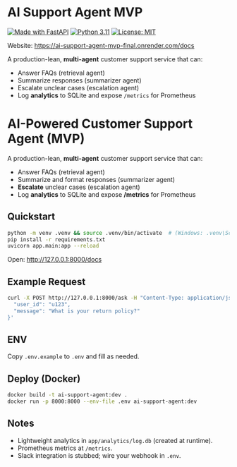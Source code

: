 # AI Support Agent MVP

[![Made with FastAPI](https://img.shields.io/badge/Made%20with-FastAPI-009688?logo=fastapi)](https://fastapi.tiangolo.com/)
[![Python 3.11](https://img.shields.io/badge/python-3.11-blue.svg)](https://www.python.org/downloads/release/python-3110/)
[![License: MIT](https://img.shields.io/badge/License-MIT-yellow.svg)](https://opensource.org/licenses/MIT)

Website: https://ai-support-agent-mvp-final.onrender.com/docs

A production-lean, **multi-agent** customer support service that can:
- Answer FAQs (retrieval agent)
- Summarize responses (summarizer agent)
- Escalate unclear cases (escalation agent)
- Log **analytics** to SQLite and expose `/metrics` for Prometheus

# AI-Powered Customer Support Agent (MVP)

A production-lean, **multi-agent** customer support service that can:
- Answer FAQs (retrieval agent)
- Summarize and format responses (summarizer agent)
- **Escalate** unclear cases (escalation agent)
- Log **analytics** to SQLite and expose **/metrics** for Prometheus

## Quickstart

```bash
python -m venv .venv && source .venv/bin/activate  # (Windows: .venv\Scripts\activate)
pip install -r requirements.txt
uvicorn app.main:app --reload
```

Open: http://127.0.0.1:8000/docs

## Example Request

```bash
curl -X POST http://127.0.0.1:8000/ask -H "Content-Type: application/json" -d '{
  "user_id": "u123",
  "message": "What is your return policy?"
}'
```

## ENV

Copy `.env.example` to `.env` and fill as needed.

## Deploy (Docker)

```bash
docker build -t ai-support-agent:dev .
docker run -p 8000:8000 --env-file .env ai-support-agent:dev
```

## Notes

- Lightweight analytics in `app/analytics/log.db` (created at runtime).
- Prometheus metrics at `/metrics`.
- Slack integration is stubbed; wire your webhook in `.env`.
